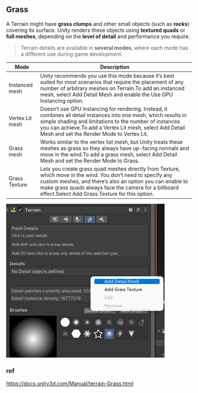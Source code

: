 ## Grass
A Terrain might have **grass clumps** and other small objects (such as **rocks**) covering its surface. Unity renders these objects using **textured quads** or **full meshes**, 
depending on the **level of detail** and performance you require.


> Terrain details are available in **several modes**, where each mode has a different use during game development.

| Mode | Description |
| --- | --- |
| Instanced mesh | Unity recommends you use this mode because it’s best suited for most scenarios that require the placement of any number of arbitrary meshes on Terrain.To add an instanced mesh, select Add Detail Mesh and enable the Use GPU Instancing option. |
| Vertex Lit mesh | Doesn’t use GPU instancing for rendering. Instead, it combines all detail instances into one mesh, which results in simple shading and limitations to the number of instances you can achieve.To add a Vertex Lit mesh, select Add Detail Mesh and set the Render Mode to Vertex Lit. |
| Grass mesh | Works similar to the vertex list mesh, but Unity treats these meshes as grass so they always have up-facing normals and move in the wind.To add a grass mesh, select Add Detail Mesh and set the Render Mode to Grass. |
| Grass Texture | Lets you create grass quad meshes directly from Texture, which move in the wind. You don’t need to specify any custom meshes, and there’s also an option you can enable to make grass quads always face the camera for a billboard effect.Select Add Grass Texture for this option. |

![](./img/paint_details.png)


### ref 
https://docs.unity3d.com/Manual/terrain-Grass.html


